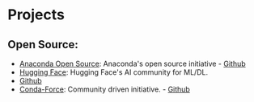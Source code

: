# Projects
## Open Source:
- [Anaconda Open Source](https://www.anaconda.com/open-source): Anaconda's 
open source initiative - [Github](https://github.com/anaconda)
- [Hugging Face](https://huggingface.co): Hugging Face's AI community for ML/DL. 
- [Github](https://github.com/huggingface)
- [Conda-Force](https://conda-forge.org/): Community driven initiative. -
 [Github](https://github.com/conda-forge)

